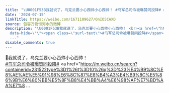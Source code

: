 ```yaml
---
title: "\U0001F53B我就说了，乌克兰要小心西帅小心西帅！ #乌军总司令被曝赞同投降# #乌议员指责乌军总司令是罪犯# [图片][图片][图片][图片][图片]"
date: '2024-07-15'
linkTitle: https://weibo.com/1671109627/OnIO5CAXD
source: 包容万物恒河水的微博
description: "\U0001F53B我就说了，乌克兰要小心西帅小心西帅！ <br><a href=\"https://m.weibo.cn/search?containerid=231522type%3D1%26t%3D10%26q%3D%23%E4%B9%8C%E5%86%9B%E6%80%BB%E5%8F%B8%E4%BB%A4%E8%A2%AB%E6%9B%9D%E8%B5%9E%E5%90%8C%E6%8A%95%E9%99%8D%23&amp;extparam=%23%E4%B9%8C%E5%86%9B%E6%80%BB%E5%8F%B8%E4%BB%A4%E8%A2%AB%E6%9B%9D%E8%B5%9E%E5%90%8C%E6%8A%95%E9%99%8D%23\"
  data-hide=\"\"><span class=\"surl-text\">#乌军总司令被曝赞同投降#</span></a> <a href=\"https://m.weibo.cn/search?containerid=231522type%3D1%26t%3D10%26q%3D%23%E4%B9%8C%E8%AE%AE%E5%91%98%E6%8C%87%E8%B4%A3%E4%B9%8C%E5%86%9B%E6%80%BB%E5%8F%B8%E4%BB%A4%E6%98%AF%E7%BD%AA%E7%8
  ..."
disable_comments: true
---
```

🔻我就说了，乌克兰要小心西帅小心西帅！ <br><a href="https://m.weibo.cn/search?containerid=231522type%3D1%26t%3D10%26q%3D%23%E4%B9%8C%E5%86%9B%E6%80%BB%E5%8F%B8%E4%BB%A4%E8%A2%AB%E6%9B%9D%E8%B5%9E%E5%90%8C%E6%8A%95%E9%99%8D%23&amp;extparam=%23%E4%B9%8C%E5%86%9B%E6%80%BB%E5%8F%B8%E4%BB%A4%E8%A2%AB%E6%9B%9D%E8%B5%9E%E5%90%8C%E6%8A%95%E9%99%8D%23" data-hide=""><span class="surl-text">#乌军总司令被曝赞同投降#</span></a> <a href="https://m.weibo.cn/search?containerid=231522type%3D1%26t%3D10%26q%3D%23%E4%B9%8C%E8%AE%AE%E5%91%98%E6%8C%87%E8%B4%A3%E4%B9%8C%E5%86%9B%E6%80%BB%E5%8F%B8%E4%BB%A4%E6%98%AF%E7%BD%AA%E7%8 ...